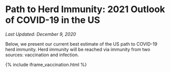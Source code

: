 # Path to Herd Immunity: 2021 Outlook of COVID-19 in the US

*Last Updated: December 9, 2020*

Below, we present our current best estimate of the US path to COVID-19 herd immunity. Herd immunity will be reached via immunity from two sources: vaccination and infection.

{% include iframe_vaccination.html %}

